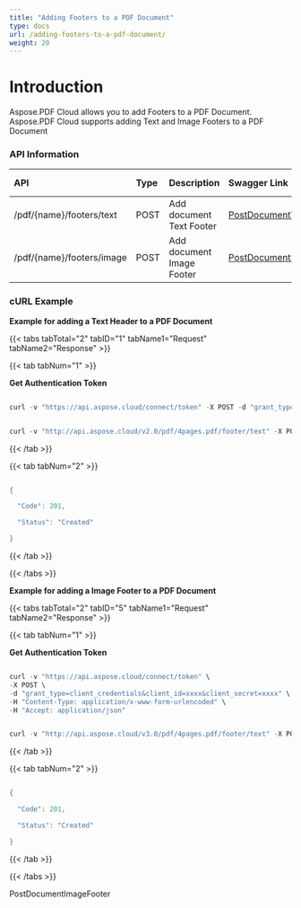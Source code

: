 ```yaml
---
title: "Adding Footers to a PDF Document"
type: docs
url: /adding-footers-to-a-pdf-document/
weight: 20
---
```


# **Introduction**
Aspose.PDF Cloud allows you to add Footers to a PDF Document. Aspose.PDF Cloud supports adding Text and Image Footers to a PDF Document
### **API Information**

|**API**|**Type**|**Description**|**Swagger Link**|**Request DTO**|
| :- | :- | :- | :- | :- |
|/pdf/{name}/footers/text|POST|Add document Text Footer|[PostDocumentTextHeader](https://apireference.aspose.cloud/pdf/#!/HeaderFooter/PostDocumentTextHeader)|[TextFooter](https://github.com/aspose-pdf-cloud/aspose-pdf-cloud-php/blob/master/docs/TextFooter.md)|
|/pdf/{name}/footers/image|POST|Add document Image Footer|[PostDocumentImageFooter](https://apireference.aspose.cloud/pdf/#!/HeaderFooter/PostDocumentImageFooter)|[ImageFooter](https://github.com/aspose-pdf-cloud/aspose-pdf-cloud-php/blob/master/docs/ImageFooter.md)|
### **cURL Example**
**Example for adding a Text Header to a PDF Document**

{{< tabs tabTotal="2" tabID="1" tabName1="Request" tabName2="Response" >}}

{{< tab tabNum="1" >}}

**Get Authentication Token**

```java

curl -v "https://api.aspose.cloud/connect/token" -X POST -d "grant_type=client_credentials&client_id=<APP_SID>&client_secret=<APP_KEY>" -H "Content-Type: application/x-www-form-urlencoded" -H "Accept: application/json"

```

```java

curl -v "http://api.aspose.cloud/v2.0/pdf/4pages.pdf/footer/text" -X POST -H "Content-Type: application/json" -H "Accept: application/json" -H "Authorization: Bearer XgPIwP9GyHhPw4bE4naCtOv6XXZSrtgHJWuXIXDJTwd6HAk7KipxTNOicRzzXu5JUpCbli9OAdmQEssSEm4Hx8wZhHsCop9mj3S4no9cx3pa9FbJTjC64CPann7APzfb4ajqcJXrOVu4Lou1OQwaI2TItRnmNGDQF7Mucj8RWSc8zsbEEzbRw22i8lbqu_40_a7CJugilsxs7OGkXel5wqKzXDJbIbMUPHEHQWQJPyfkh9HdKqnkdl0LkyzMQFs5swkzjmekDqACZJNpAqxQDtqVy7248hFlRPL6KfIRYypic8gRdig716KKuSFRiMyt3xgA5_cNcgH4EAXlZSCpKssy08nEC1EomaD4pmp65zLP6ISbBm4lp2pJjqO9aJiamQuQEa1XlSkyGLg2LluNVX5TyRq_Mn8sKIAjBf7eI02Ebzbt"  --ssl-no-revoke -d "{'Background': true, 'HorizontalAlignment': 'Center', 'Opacity': 1, 'Rotate': 'None', 'RotateAngle': 10, 'XIndent': 0, 'YIndent': 0, 'Zoom': 1, 'TextAlignment': 'Center', 'Value': 'Header', 'TextState': {'FontSize': 14, 'Font': 'Arial Bold', 'ForegroundColor': {'A': 0, 'R': 0, 'G': 255, 'B': 0 }, 'BackgroundColor': {'A': 0, 'R': 255, 'G': 0, 'B': 0 }, 'FontStyle': 'Bold'}, 'LeftMargin': 1, 'TopMargin': 20, 'RightMargin': 2 }"

```

{{< /tab >}}

{{< tab tabNum="2" >}}

```java

{

  "Code": 201,

  "Status": "Created"

}

```

{{< /tab >}}

{{< /tabs >}}

**Example for adding a Image Footer to a PDF Document**

{{< tabs tabTotal="2" tabID="5" tabName1="Request" tabName2="Response" >}}

{{< tab tabNum="1" >}}

**Get Authentication Token**

```java

curl -v "https://api.aspose.cloud/connect/token" \
-X POST \
-d "grant_type=client_credentials&client_id=xxxx&client_secret=xxxx" \
-H "Content-Type: application/x-www-form-urlencoded" \
-H "Accept: application/json"

```

```java

curl -v "http://api.aspose.cloud/v3.0/pdf/4pages.pdf/footer/text" -X POST -H "Content-Type: application/json" -H "Accept: application/json" -H "Authorization: Bearer XgPIwP9GyHhPw4bE4naCtOv6XXZSrtgHJWuXIXDJTwd6HAk7KipxTNOicRzzXu5JUpCbli9OAdmQEssSEm4Hx8wZhHsCop9mj3S4no9cx3pa9FbJTjC64CPann7APzfb4ajqcJXrOVu4Lou1OQwaI2TItRnmNGDQF7Mucj8RWSc8zsbEEzbRw22i8lbqu_40_a7CJugilsxs7OGkXel5wqKzXDJbIbMUPHEHQWQJPyfkh9HdKqnkdl0LkyzMQFs5swkzjmekDqACZJNpAqxQDtqVy7248hFlRPL6KfIRYypic8gRdig716KKuSFRiMyt3xgA5_cNcgH4EAXlZSCpKssy08nEC1EomaD4pmp65zLP6ISbBm4lp2pJjqO9aJiamQuQEa1XlSkyGLg2LluNVX5TyRq_Mn8sKIAjBf7eI02Ebzbt"  --ssl-no-revoke -d "{'Background': true, 'HorizontalAlignment': 'Center', 'Opacity': 1, 'Rotate': 'None', 'RotateAngle': 10, 'XIndent': 0, 'YIndent': 0, 'Zoom': 1, 'TextAlignment': 'Center', 'filename': 'Koala.jpg', 'TextState': {'FontSize': 14, 'Font': 'Arial Bold', 'ForegroundColor': {'A': 0, 'R': 0, 'G': 255, 'B': 0 }, 'BackgroundColor': {'A': 0, 'R': 255, 'G': 0, 'B': 0 }, 'FontStyle': 'Bold'}, 'LeftMargin': 1, 'TopMargin': 20, 'RightMargin': 2 }"

```

{{< /tab >}}

{{< tab tabNum="2" >}}

```java

{

  "Code": 201,

  "Status": "Created"

}

```

{{< /tab >}}

{{< /tabs >}}



PostDocumentImageFooter
